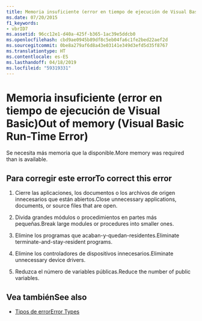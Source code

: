 ```yaml
---
title: Memoria insuficiente (error en tiempo de ejecución de Visual Basic)
ms.date: 07/20/2015
f1_keywords:
- vbrID7
ms.assetid: 96cc12e1-d40a-425f-b365-1ac39e5ddcb0
ms.openlocfilehash: cbd9ae0945b89df8c5eb04fa6c1fe2bed22aef2d
ms.sourcegitcommit: 0be8a279af6d8a43e03141e349d3efd5d35f8767
ms.translationtype: HT
ms.contentlocale: es-ES
ms.lasthandoff: 04/18/2019
ms.locfileid: "59319331"
---
```

# <a name="out-of-memory-visual-basic-run-time-error"></a><span data-ttu-id="03953-102">Memoria insuficiente (error en tiempo de ejecución de Visual Basic)</span><span class="sxs-lookup"><span data-stu-id="03953-102">Out of memory (Visual Basic Run-Time Error)</span></span>
<span data-ttu-id="03953-103">Se necesita más memoria que la disponible.</span><span class="sxs-lookup"><span data-stu-id="03953-103">More memory was required than is available.</span></span>  
  
## <a name="to-correct-this-error"></a><span data-ttu-id="03953-104">Para corregir este error</span><span class="sxs-lookup"><span data-stu-id="03953-104">To correct this error</span></span>  
  
1. <span data-ttu-id="03953-105">Cierre las aplicaciones, los documentos o los archivos de origen innecesarios que están abiertos.</span><span class="sxs-lookup"><span data-stu-id="03953-105">Close unnecessary applications, documents, or source files that are open.</span></span>  
  
2. <span data-ttu-id="03953-106">Divida grandes módulos o procedimientos en partes más pequeñas.</span><span class="sxs-lookup"><span data-stu-id="03953-106">Break large modules or procedures into smaller ones.</span></span>  
  
3. <span data-ttu-id="03953-107">Elimine los programas que acaban-y-quedan-residentes.</span><span class="sxs-lookup"><span data-stu-id="03953-107">Eliminate terminate-and-stay-resident programs.</span></span>  
  
4. <span data-ttu-id="03953-108">Elimine los controladores de dispositivos innecesarios.</span><span class="sxs-lookup"><span data-stu-id="03953-108">Eliminate unnecessary device drivers.</span></span>  
  
5. <span data-ttu-id="03953-109">Reduzca el número de variables públicas.</span><span class="sxs-lookup"><span data-stu-id="03953-109">Reduce the number of public variables.</span></span>  
  
## <a name="see-also"></a><span data-ttu-id="03953-110">Vea también</span><span class="sxs-lookup"><span data-stu-id="03953-110">See also</span></span>

- [<span data-ttu-id="03953-111">Tipos de error</span><span class="sxs-lookup"><span data-stu-id="03953-111">Error Types</span></span>](../../visual-basic/programming-guide/language-features/error-types.md)
